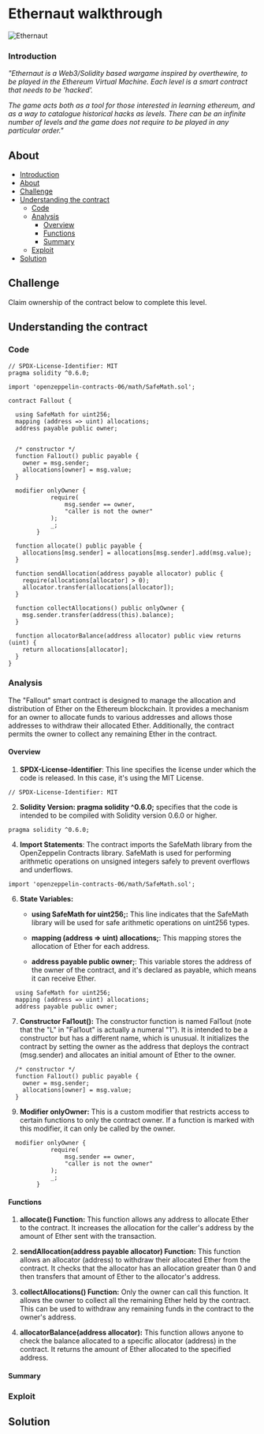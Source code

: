 # Ethernaut walkthrough
![Ethernaut](https://github.com/0xVinum/Ethernaut-walkthrough/assets/138346100/27dd7a7c-76a5-4052-b670-370035445a59)
### Introduction
_"Ethernaut is a Web3/Solidity based wargame inspired by overthewire, to be played in the Ethereum Virtual Machine. Each level is a smart contract that needs to be 'hacked'._

_The game acts both as a tool for those interested in learning ethereum, and as a way to catalogue historical hacks as levels. There can be an infinite number of levels and the game does not require to be played in any particular order."_
## About
- [Introduction](#introduction)
- [About](#about)
- [Challenge](#challenge)
- [Understanding the contract](#understanding-the-contract)
  - [Code](#code)
  - [Analysis](#analysis)
    - [Overview](#overview)
    - [Functions](#functions)
    - [Summary](#summary)
  - [Exploit](#exploit)
- [Solution](#solution)

## Challenge
Claim ownership of the contract below to complete this level.
## Understanding the contract
### Code
```
// SPDX-License-Identifier: MIT
pragma solidity ^0.6.0;

import 'openzeppelin-contracts-06/math/SafeMath.sol';

contract Fallout {
  
  using SafeMath for uint256;
  mapping (address => uint) allocations;
  address payable public owner;


  /* constructor */
  function Fal1out() public payable {
    owner = msg.sender;
    allocations[owner] = msg.value;
  }

  modifier onlyOwner {
	        require(
	            msg.sender == owner,
	            "caller is not the owner"
	        );
	        _;
	    }

  function allocate() public payable {
    allocations[msg.sender] = allocations[msg.sender].add(msg.value);
  }

  function sendAllocation(address payable allocator) public {
    require(allocations[allocator] > 0);
    allocator.transfer(allocations[allocator]);
  }

  function collectAllocations() public onlyOwner {
    msg.sender.transfer(address(this).balance);
  }

  function allocatorBalance(address allocator) public view returns (uint) {
    return allocations[allocator];
  }
}
```
### Analysis
The "Fallout" smart contract is designed to manage the allocation and distribution of Ether on the Ethereum blockchain. It provides a mechanism for an owner to allocate funds to various addresses and allows those addresses to withdraw their allocated Ether. Additionally, the contract permits the owner to collect any remaining Ether in the contract.

#### Overview
1. **SPDX-License-Identifier**: This line specifies the license under which the code is released. In this case, it's using the MIT License.
```
// SPDX-License-Identifier: MIT
```

2. **Solidity Version: pragma solidity ^0.6.0;** specifies that the code is intended to be compiled with Solidity version 0.6.0 or higher.
```
pragma solidity ^0.6.0;

```
4. **Import Statements**: The contract imports the SafeMath library from the OpenZeppelin Contracts library. SafeMath is used for performing arithmetic operations on unsigned integers safely to prevent overflows and underflows.
```
import 'openzeppelin-contracts-06/math/SafeMath.sol';

```

6. **State Variables:**

   - **using SafeMath for uint256;:** This line indicates that the SafeMath library will be used for safe arithmetic operations on uint256 types.

   - **mapping (address => uint) allocations;**: This mapping stores the allocation of Ether for each address.

   - **address payable public owner;**: This variable stores the address of the owner of the contract, and it's declared as payable, which means it can receive Ether.
  
```
  using SafeMath for uint256;
  mapping (address => uint) allocations;
  address payable public owner;
```

7. **Constructor Fal1out():** The constructor function is named Fal1out (note that the "L" in "Fal1out" is actually a numeral "1"). It is intended to be a constructor but has a different name, which is unusual. It initializes the contract by setting the owner as the address that deploys the contract (msg.sender) and allocates an initial amount of Ether to the owner.
```
  /* constructor */
  function Fal1out() public payable {
    owner = msg.sender;
    allocations[owner] = msg.value;
  }
```
9. **Modifier onlyOwner:** This is a custom modifier that restricts access to certain functions to only the contract owner. If a function is marked with this modifier, it can only be called by the owner.
```
  modifier onlyOwner {
	        require(
	            msg.sender == owner,
	            "caller is not the owner"
	        );
	        _;
	    }
```
   
#### Functions
1. **allocate() Function:** This function allows any address to allocate Ether to the contract. It increases the allocation for the caller's address by the amount of Ether sent with the transaction.

2. **sendAllocation(address payable allocator) Function:** This function allows an allocator (address) to withdraw their allocated Ether from the contract. It checks that the allocator has an allocation greater than 0 and then transfers that amount of Ether to the allocator's address.

3. **collectAllocations() Function:** Only the owner can call this function. It allows the owner to collect all the remaining Ether held by the contract. This can be used to withdraw any remaining funds in the contract to the owner's address.

4. **allocatorBalance(address allocator):** This function allows anyone to check the balance allocated to a specific allocator (address) in the contract. It returns the amount of Ether allocated to the specified address.
#### Summary
### Exploit


## Solution
